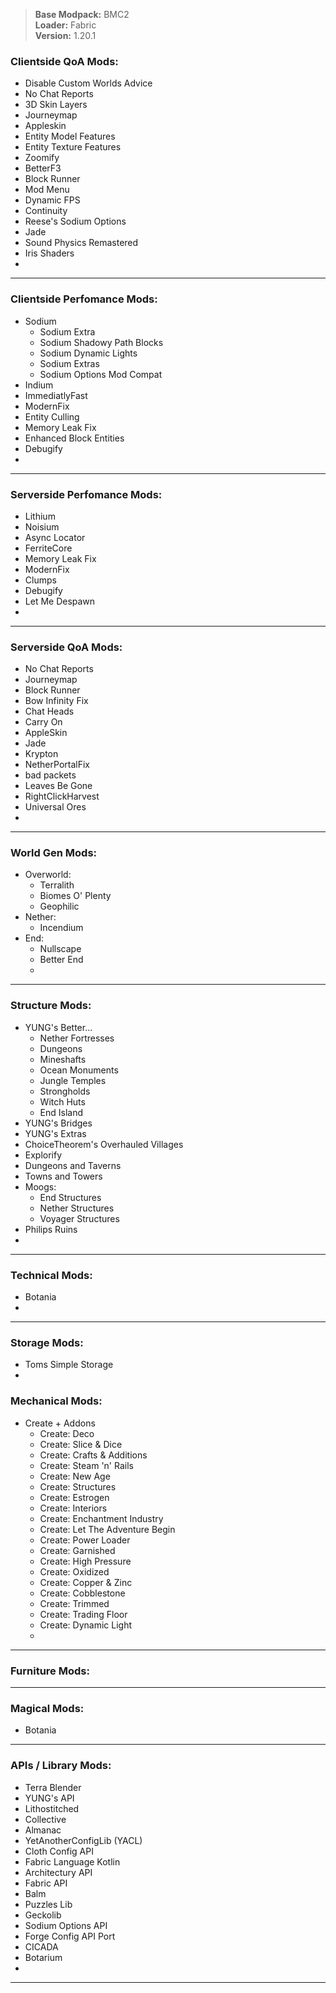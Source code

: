 > <b>Base Modpack:</b> BMC2 <br>
> <b>Loader:</b> Fabric <br>
> <b>Version:</b> 1.20.1 <br>

### Clientside QoA Mods:
- Disable Custom Worlds Advice
- No Chat Reports
- 3D Skin Layers
- Journeymap
- Appleskin
- Entity Model Features
- Entity Texture Features
- Zoomify
- BetterF3
- Block Runner
- Mod Menu
- Dynamic FPS
- Continuity
- Reese's Sodium Options
- Jade
- Sound Physics Remastered
- Iris Shaders
- 
___
### Clientside Perfomance Mods:
- Sodium
  - Sodium Extra
  - Sodium Shadowy Path Blocks
  - Sodium Dynamic Lights
  - Sodium Extras
  - Sodium Options Mod Compat
- Indium
- ImmediatlyFast
- ModernFix
- Entity Culling
- Memory Leak Fix
- Enhanced Block Entities
- Debugify
- 
___
### Serverside Perfomance Mods:
- Lithium
- Noisium
- Async Locator
- FerriteCore
- Memory Leak Fix
- ModernFix
- Clumps
- Debugify
- Let Me Despawn
- 
___
### Serverside QoA Mods:
- No Chat Reports
- Journeymap
- Block Runner
- Bow Infinity Fix
- Chat Heads
- Carry On
- AppleSkin
- Jade
- Krypton
- NetherPortalFix
- bad packets
- Leaves Be Gone
- RightClickHarvest
- Universal Ores
- 
___
### World Gen Mods:
- Overworld:
  - Terralith
  - Biomes O' Plenty
  - Geophilic
- Nether:
  - Incendium
- End:
  - Nullscape
  - Better End
  - 
___
### Structure Mods:
- YUNG's Better...
  - Nether Fortresses
  - Dungeons
  - Mineshafts
  - Ocean Monuments
  - Jungle Temples
  - Strongholds
  - Witch Huts
  - End Island
- YUNG's Bridges
- YUNG's Extras
- ChoiceTheorem's Overhauled Villages
- Explorify
- Dungeons and Taverns
- Towns and Towers
- Moogs:
  - End Structures
  - Nether Structures
  - Voyager Structures
- Philips Ruins
- 
___
### Technical Mods:
- Botania
- 
___
### Storage Mods:
- Toms Simple Storage
- 
### Mechanical Mods:
- Create + Addons
  - Create: Deco
  - Create: Slice & Dice
  - Create: Crafts & Additions
  - Create: Steam 'n' Rails
  - Create: New Age
  - Create: Structures
  - Create: Estrogen
  - Create: Interiors
  - Create: Enchantment Industry
  - Create: Let The Adventure Begin
  - Create: Power Loader
  - Create: Garnished
  - Create: High Pressure
  - Create: Oxidized
  - Create: Copper & Zinc
  - Create: Cobblestone
  - Create: Trimmed
  - Create: Trading Floor
  - Create: Dynamic Light
  - 
___
### Furniture Mods:
___
### Magical Mods:
- Botania
___
### APIs / Library Mods:
- Terra Blender
- YUNG's API
- Lithostitched
- Collective
- Almanac
- YetAnotherConfigLib (YACL)
- Cloth Config API
- Fabric Language Kotlin
- Architectury API
- Fabric API
- Balm
- Puzzles Lib
- Geckolib
- Sodium Options API
- Forge Config API Port
- CICADA
- Botarium
- 
___
